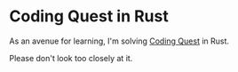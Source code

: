 # Coding Quest in Rust

As an avenue for learning, I'm solving [Coding Quest](https://codingquest.io/) in Rust.

Please don't look too closely at it.

